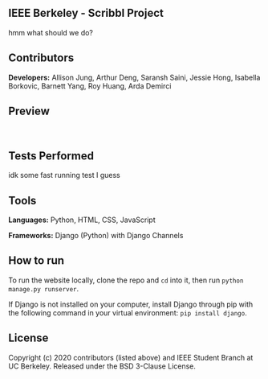 ## IEEE Berkeley - Scribbl Project
hmm what should we do?


## Contributors
**Developers:** Allison Jung, Arthur Deng, Saransh Saini, Jessie Hong, Isabella Borkovic, Barnett Yang, Roy Huang, Arda Demirci


## Preview
<img> 

<img>



## Tests Performed
idk some fast running test I guess 


## Tools
**Languages:** Python, HTML, CSS, JavaScript

**Frameworks:** Django (Python) with Django Channels 


## How to run
To run the website locally, clone the repo and ```cd``` into it, then run ```python manage.py runserver```. 

If Django is not installed on your computer, install Django through pip with the following command in your virtual environment: ```pip install django```.


## License
Copyright (c) 2020 contributors (listed above) and IEEE Student Branch at UC Berkeley. Released under the BSD 3-Clause License.
